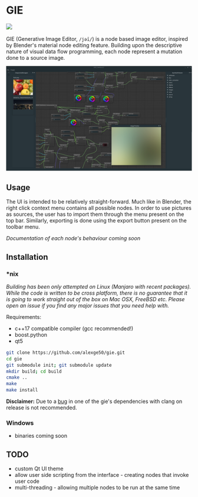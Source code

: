 # GIE
![](https://img.shields.io/badge/version-0.1.0-blue.svg)

GIE (Generative Image Editor, `/jəī/`) is a node based image editor, inspired by Blender's material node editing feature. Building upon the descriptive nature of visual data flow programming, each node represent a mutation done to a source image.

![gie screen shot](screenshots/screenshot-1.png)

## Usage
The UI is intended to be relatively straight-forward. Much like in Blender, the right click context menu contains all possible nodes. In order to use pictures as sources, the user has to import them through the menu present on the top bar.
Similarly, exporting is done using the export button present on the toolbar menu.

*Documentation of each node's behaviour coming soon*

## Installation
### *nix
*Building has been only attempted on Linux (Manjaro with recent packages). While the code is written to be cross platform, there is no guarantee that it is going to work straight out of the box on Mac OSX, FreeBSD etc. Please open an issue if you find any major issues that you need help with.*

Requirements:
* c++17 compatible compiler (gcc recommended!)
* boost.python
* qt5

```bash
git clone https://github.com/alexge50/gie.git
cd gie
git submodule init; git submodule update
mkdir build; cd build
cmake ..
make
make install
```
**Disclaimer:** Due to a [bug](https://github.com/paceholder/nodeeditor/issues/238) in one of the gie's dependencies with clang on release is not recommended.

### Windows
* binaries coming soon

## TODO
* custom Qt UI theme
* allow user side scripting from the interface - creating nodes that invoke user code
* multi-threading - allowing multiple nodes to be run at the same time
